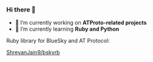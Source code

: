 ### Hi there 👋

- 🔭 I’m currently working on **ATProto-related projects** 
- 🌱 I’m currently learning **Ruby and Python**

Ruby library for BlueSky and AT Protocol:

[ShreyanJain9/bskyrb](https://github.com/ShreyanJain9/bskyrb)


<!--
**ShreyanJain9/ShreyanJain9** is a ✨ _special_ ✨ repository because its `README.md` (this file) appears on your GitHub profile.

Here are some ideas to get you started:

- 🔭 I’m currently working on ...
- 🌱 I’m currently learning ...
- 👯 I’m looking to collaborate on ...
- 🤔 I’m looking for help with ...
- 💬 Ask me about ...
- 📫 How to reach me: ...
- 😄 Pronouns: ...
- ⚡ Fun fact: ...
-->
